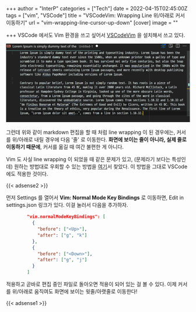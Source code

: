 +++
author = "InterP"
categories = ["Tech"]
date = 2022-04-15T02:45:00Z
tags = ["vim", "VSCode"]
title = "VSCodeVim: Wrapping Line 위/아래로 커서 이동하기"
url = "vim-wrapping-line-cursor-up-down"
[cover]
image = ""

+++
VSCode 에서도 Vim 환경을 쓰고 싶어서 [VSCodeVim](https://github.com/VSCodeVim/Vim) 을 설치해서 쓰고 있다.

![](/images/2022-04-15-vscodevim.png)

그런데 위와 같이 markdown 편집을 할 때 처럼 line wrapping 이 된 경우에는, 커서를 위/아래로 내릴 경우에 다음 '줄' 로 이동한다. **화면에 보이는 줄이 아니라, 실제 줄로 이동하기 때문에**, 커서를 옮길 때 여간 불편한 게 아니다.

Vim 도 사실 line wrapping 이 되었을 때 같은 문제가 있고, (문제라기 보다는 특성인데) 원하는 방법대로 우회할 수 있는 방법을 [여기](https://vim.fandom.com/wiki/Move_cursor_by_display_lines_when_wrapping)서 찾았다. 이 방법을 그대로 VSCode 에도 적용한 것이다.

{{< adsense2 >}}

먼저 Settings 를 열어서 **Vim: Normal Mode Key Bindings** 로 이동하면, Edit in settings.json 링크가 있다. 이걸 눌러서 다음을 추가하자.

```json
        "vim.normalModeKeyBindings": [
          {
            "before": ["<Up>"],
            "after": ["g", "k"]
          },
          {
            "before": ["<Down>"],
            "after": ["g", "j"]
          }
        ]
```

적용하고 곧바로 편집 중인 파일로 돌아오면 적용이 되어 있는 걸 볼 수 있다. 이제 커서를 위/아래로 움직여도 화면에 보이는 윗줄/아랫줄로 이동한다!

{{< adsense1 >}}
